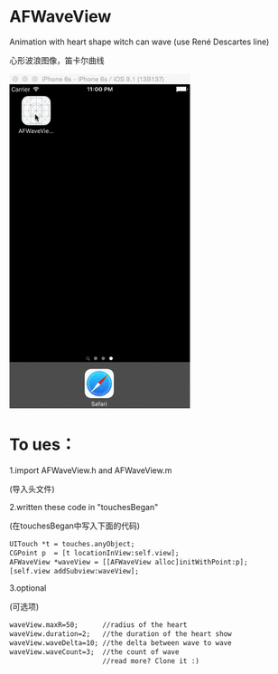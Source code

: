 # AFWaveView

Animation with heart shape witch can wave (use René Descartes line)

心形波浪图像，笛卡尔曲线

![Alt text](./AFWave.gif)

# To ues：

1.import AFWaveView.h and AFWaveView.m 

  (导入头文件)

2.written these code in "touchesBegan" 

  (在touchesBegan中写入下面的代码)

```
UITouch *t = touches.anyObject;
CGPoint p  = [t locationInView:self.view];
AFWaveView *waveView = [[AFWaveView alloc]initWithPoint:p];
[self.view addSubview:waveView];
```
3.optional

  (可选项)
```
waveView.maxR=50;      //radius of the heart
waveView.duration=2;   //the duration of the heart show
waveView.waveDelta=10; //the delta between wave to wave
waveView.waveCount=3;  //the count of wave
                       //read more? Clone it :)
```
